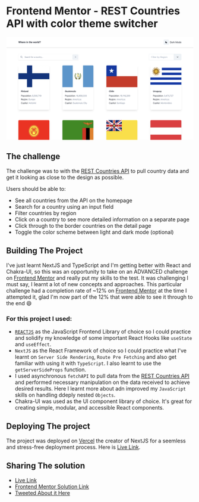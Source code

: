 # Frontend Mentor - REST Countries API with color theme switcher

![Design preview for the REST Countries API app coding challenge](./public/preview-home-light.png)

## The challenge

The challenge was to with the [REST Countries API](https://restcountries.com/) to pull country data and get it looking as close to the design as possible.

Users should be able to:

- See all countries from the API on the homepage
- Search for a country using an input field
- Filter countries by region
- Click on a country to see more detailed information on a separate page
- Click through to the border countries on the detail page
- Toggle the color scheme between light and dark mode (optional)

## Building The Project

I've just learnt NextJS and TypeScript and I'm getting better with React and Chakra-UI, so this was an opportunity to take on an ADVANCED challenge on [Frontend Mentor](https://frontendmentor.io) and really put my skills to the test. It was challenging I must say, I learnt a lot of new concepts and approaches. This particular challenge had a completion rate of ~12% on [Frontend Mentor](https://frontendmentor.io) at the time I attempted it, glad I'm now part of the 12% that were able to see it through to the end 😄

### For this project I used:

- [`REACTJS`](https://reactjs.org) as the JavaScript Frontend Library of choice so I could practice and solidify my knowledge of some important React Hooks like `useState` and `useEffect`.
- `NextJS` as the React Framework of choice so I could practice what I've learnt on `Server Side Rendering`, `Route Pre Fetching` and also get familiar with using it with `TypeScript`. I also learnt to use the `getServerSideProps` function.
- I used asynchronous `fetchAPI` to pull data from the [REST Countries API](https://restcountries.com/) and performed necessary manipulation on the data received to achieve desired results. Here I learnt more about adn improved my `JavaScript` skills on handling ddeply nested `Objects`.
- Chakra-UI was used as the UI component library of choice. It's great for creating simple, modular, and accessible React components.

## Deploying The project

The project was deployed on [Vercel](https://vercel.com/) the creator of NextJS for a seemless and stress-free deployment process. Here is [Live Link](https://countries-le4q9to4a-emmanueloloke.vercel.app/).

## Sharing The solution

- [Live Link](https://countries-le4q9to4a-emmanueloloke.vercel.app/)
- [Frontend Mentor Solution Link](https://www.frontendmentor.io/solutions/rest-countries-api-reactjs-nextjs-and-chakraui-uzTHFTJFnS)
- [Tweeted About it Here](https://twitter.com/I_am_Pope/status/1570805643589865473?s=20&t=Ri6axr7rYNRWQLsEaWihiA)
